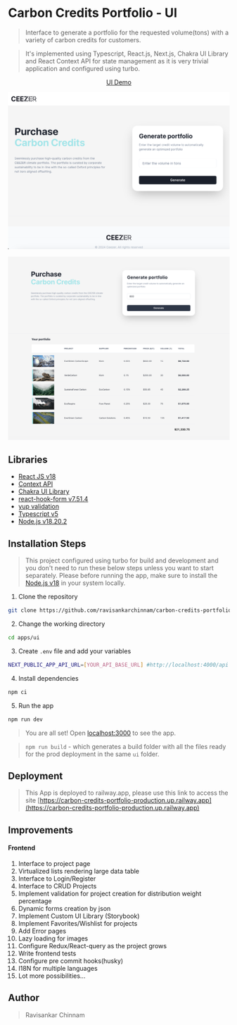 # Carbon Credits Portfolio - UI

> Interface to generate a portfolio for the requested volume(tons) with a variety of carbon credits for customers.

> It's implemented using Typescript, React.js, Next.js, Chakra UI Library and React Context API for state management as it is very trivial application and configured using turbo.

<p align="center">
    <a href="https://app/" target="blank">UI Demo</a>
</p>

<p align="center"><img src="../../screenshots/ui-form.png" alt="carbon-credits-portfolio-ui-form" /></p>

<p align="center"><img src="../../screenshots/ui-table.png" alt="carbon-credits-portfolio-ui-table" /></p>

## Libraries

- [React JS v18](https://react.dev/)
- [Context API](https://react.dev/reference/react/createContext)
- [Chakra UI Library](https://v2.chakra-ui.com/)
- [react-hook-form v7.51.4](https://react-hook-form.com/)
- [yup validation](https://www.npmjs.com/package/yup)
- [Typescript v5](https://www.typescriptlang.org/)
- [Node.js v18.20.2](https://nodejs.org/)

## Installation Steps

> This project configured using turbo for build and development and you don't need to run these below steps unless you want to start separately. Please before running the app, make sure to install the [Node.js v18](<(https://nodejs.org/)>) in your system locally.

1. Clone the repository

```bash
git clone https://github.com/ravisankarchinnam/carbon-credits-portfolio.git
```

2. Change the working directory

```bash
cd apps/ui
```

3. Create `.env` file and add your variables

```bash
NEXT_PUBLIC_APP_API_URL=[YOUR_API_BASE_URL] #http://localhost:4000/api
```

4. Install dependencies

```bash
npm ci
```

5. Run the app

```bash
npm run dev
```

> You are all set! Open [localhost:3000](http://localhost:3000/) to see the app.

> `npm run build` - which generates a build folder with all the files ready for the prod deployment in the same `ui` folder.

## Deployment

> This App is deployed to railway.app, please use this link to access the site [https://carbon-credits-portfolio-production.up.railway.app](https://carbon-credits-portfolio-production.up.railway.app)

## Improvements

#### Frontend

1. Interface to project page
2. Virtualized lists rendering large data table
3. Interface to Login/Register
4. Interface to CRUD Projects
5. Implement validation for project creation for distribution weight percentage
6. Dynamic forms creation by json
7. Implement Custom UI Library (Storybook)
8. Implement Favorites/Wishlist for projects
9. Add Error pages
10. Lazy loading for images
11. Configure Redux/React-query as the project grows
12. Write frontend tests
13. Configure pre commit hooks(husky)
14. I18N for multiple languages
15. Lot more possibilities...

## Author

> Ravisankar Chinnam
